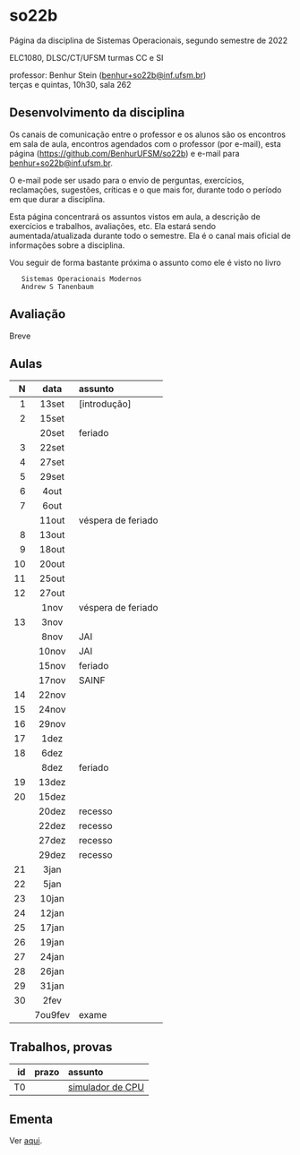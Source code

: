 # so22b
Página da disciplina de Sistemas Operacionais, segundo semestre de 2022

ELC1080, DLSC/CT/UFSM
turmas CC e SI

professor: Benhur Stein ([benhur+so22b@inf.ufsm.br](mailto:benhur%2bso22b@inf.ufsm.br))\
terças e quintas, 10h30, sala 262

## Desenvolvimento da disciplina

Os canais de comunicação entre o professor e os alunos são 
os encontros em sala de aula,
encontros agendados com o professor (por e-mail),
esta página (<https://github.com/BenhurUFSM/so22b>)
e e-mail para [benhur+so22b@inf.ufsm.br](mailto:benhur%2bso22b@inf.ufsm.br).

O e-mail pode ser usado para o envio de perguntas, exercícios, reclamações, sugestões, críticas e o que mais for, durante todo o período em que durar a disciplina.

Esta página concentrará os assuntos vistos em aula, a descrição de exercícios e trabalhos, avaliações, etc. Ela estará sendo aumentada/atualizada durante todo o semestre. Ela é o canal mais oficial de informações sobre a disciplina.

Vou seguir de forma bastante próxima o assunto como ele é visto no livro

```
   Sistemas Operacionais Modernos
   Andrew S Tanenbaum
```

## Avaliação

Breve

## Aulas 

|    N |   data | assunto
| ---: | :----: | :--------
|    1 |  13set | [introdução]
|    2 |  15set | 
|      |  20set | feriado
|    3 |  22set | 
|    4 |  27set |
|    5 |  29set | 
|    6 |   4out |
|    7 |   6out | 
|      |  11out | véspera de feriado
|    8 |  13out | 
|    9 |  18out | 
|   10 |  20out |
|   11 |  25out | 
|   12 |  27out |
|      |   1nov | véspera de feriado
|   13 |   3nov |
|      |   8nov | JAI
|      |  10nov | JAI
|      |  15nov | feriado
|      |  17nov | SAINF
|   14 |  22nov |
|   15 |  24nov |
|   16 |  29nov | 
|   17 |   1dez | 
|   18 |   6dez | 
|      |   8dez | feriado
|   19 |  13dez | 
|   20 |  15dez | 
|      |  20dez | recesso
|      |  22dez | recesso
|      |  27dez | recesso
|      |  29dez | recesso
|   21 |   3jan | 
|   22 |   5jan |
|   23 |  10jan |
|   24 |  12jan |
|   25 |  17jan |
|   26 |  19jan |
|   27 |  24jan |
|   28 |  26jan |
|   29 |  31jan |
|   30 |   2fev |
|      | 7ou9fev | exame


## Trabalhos, provas

|    id |      prazo | assunto
| ----: | ---------: | :-----------
|    T0 |            | [simulador de CPU](https://github.com/BenhurUFSM/so22b/t0)

## Ementa

Ver [aqui](https://www.ufsm.br/ementario/disciplinas/elc1080/).

